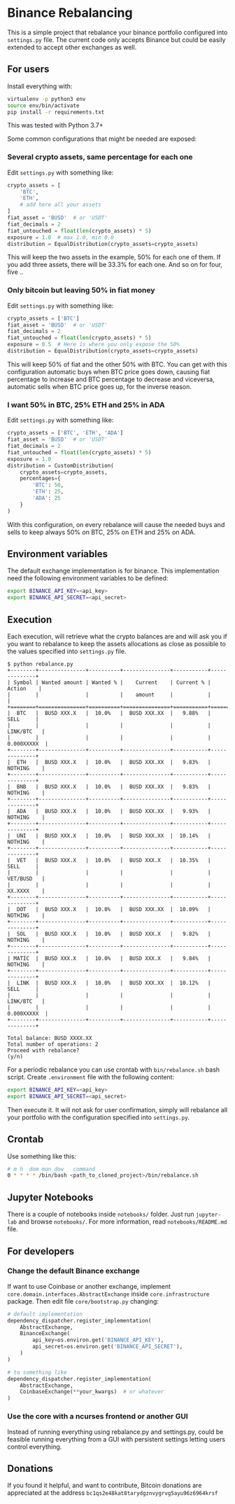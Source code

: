 # Binance Rebalancing
This is a simple project that rebalance your binance portfolio configured into `settings.py` file. The current code only accepts Binance but could be easily extended to accept other exchanges as well.

## For users

Install everything with:
```bash
virtualenv -p python3 env
source env/bin/activate
pip install -r requirements.txt
```

This was tested with Python 3.7+

Some common configurations that might be needed are exposed:

### Several crypto assets, same percentage for each one
Edit `settings.py` with something like:
```python
crypto_assets = [
    'BTC',
    'ETH',
    # add here all your assets
]
fiat_asset = 'BUSD'  # or 'USDT'
fiat_decimals = 2
fiat_untouched = float(len(crypto_assets) * 5)
exposure = 1.0  # max 1.0, min 0.0
distribution = EqualDistribution(crypto_assets=crypto_assets)
```
This will keep the two assets in the example, 50% for each one of them. If you add three assets, there will be 33.3% for each one. And so on for four, five .. 

### Only bitcoin but leaving 50% in fiat money
Edit `settings.py` with something like:
```python
crypto_assets = ['BTC']
fiat_asset = 'BUSD'  # or 'USDT'
fiat_decimals = 2
fiat_untouched = float(len(crypto_assets) * 5)
exposure = 0.5  # Here is where you only expose the 50%
distribution = EqualDistribution(crypto_assets=crypto_assets)
```
This will keep 50% of fiat and the other 50% with BTC. You can get with this configuration automatic buys when BTC price goes down, causing fiat percentage to increase and BTC percentage to decrease and viceversa, automatic sells when BTC price goes up, for the inverse reason.

### I want 50% in BTC, 25% ETH and 25% in ADA
Edit `settings.py` with something like:
```python
crypto_assets = ['BTC', 'ETH', 'ADA']
fiat_asset = 'BUSD'  # or 'USDT'
fiat_decimals = 2
fiat_untouched = float(len(crypto_assets) * 5)
exposure = 1.0
distribution = CustomDistribution(
    crypto_assets=crypto_assets,
    percentages={
        'BTC': 50,
        'ETH': 25,
        'ADA': 25
    }
)
```
With this configuration, on every rebalance will cause the needed buys and sells to keep always 50% on BTC, 25% on ETH and 25% on ADA.

## Environment variables
The default exchange implementation is for binance. This implementation need the following environment variables to be defined:

```bash
export BINANCE_API_KEY=<api_key>
export BINANCE_API_SECRET=<api_secret>
```

## Execution

Each execution, will retrieve what the crypto balances are and will ask you if you want to rebalance to keep the assets allocations as close as possible to the values specified into `settings.py` file.

```
$ python rebalance.py 
+--------+---------------+----------+---------------+-----------+--------------+
| Symbol | Wanted amount | Wanted % |    Current    | Current % |    Action    |
|        |               |          |    amount     |           |              |
+========+===============+==========+===============+===========+==============+
|  BTC   |  BUSD XXX.X   |  10.0%   |  BUSD XXX.XX  |   9.88%   |     SELL     |
|        |               |          |               |           |   LINK/BTC   |
|        |               |          |               |           |  0.000XXXXX  |
+--------+---------------+----------+---------------+-----------+--------------+
|  ETH   |  BUSD XXX.X   |  10.0%   |  BUSD XXX.XX  |   9.83%   |   NOTHING    |
+--------+---------------+----------+---------------+-----------+--------------+
|  BNB   |  BUSD XXX.X   |  10.0%   |  BUSD XXX.XX  |   9.83%   |   NOTHING    |
+--------+---------------+----------+---------------+-----------+--------------+
|  ADA   |  BUSD XXX.X   |  10.0%   |  BUSD XXX.XX  |   9.93%   |   NOTHING    |
+--------+---------------+----------+---------------+-----------+--------------+
|  UNI   |  BUSD XXX.X   |  10.0%   |  BUSD XXX.XX  |  10.14%   |   NOTHING    |
+--------+---------------+----------+---------------+-----------+--------------+
|  VET   |  BUSD XXX.X   |  10.0%   |  BUSD XXX.X   |  10.35%   |     SELL     |
|        |               |          |               |           |   VET/BUSD   |
|        |               |          |               |           |   XX.XXXX    |
+--------+---------------+----------+---------------+-----------+--------------+
|  DOT   |  BUSD XXX.X   |  10.0%   |  BUSD XXX.XX  |  10.09%   |   NOTHING    |
+--------+---------------+----------+---------------+-----------+--------------+
|  SOL   |  BUSD XXX.X   |  10.0%   |  BUSD XXX.X   |   9.82%   |   NOTHING    |
+--------+---------------+----------+---------------+-----------+--------------+
| MATIC  |  BUSD XXX.X   |  10.0%   |  BUSD XXX.X   |   9.84%   |   NOTHING    |
+--------+---------------+----------+---------------+-----------+--------------+
|  LINK  |  BUSD XXX.X   |  10.0%   |  BUSD XXX.XX  |  10.12%   |     SELL     |
|        |               |          |               |           |   LINK/BTC   |
|        |               |          |               |           |  0.000XXXXX  |
+--------+---------------+----------+---------------+-----------+--------------+

Total balance: BUSD XXXX.XX
Total number of operations: 2
Proceed with rebalance?
(y/n)
```

For a periodic rebalance you can use crontab with `bin/rebalance.sh` bash script. Create `.environment` file with the following content:

```bash
export BINANCE_API_KEY=<api_key>
export BINANCE_API_SECRET=<api_secret>
```

Then execute it. It will not ask for user confirmation, simply will rebalance all your portfolio with the configuration specified into `settings.py`.

## Crontab

Use something like this:

```bash
# m h  dom mon dow   command
0 * * * * /bin/bash <path_to_cloned_project>/bin/rebalance.sh
```

## Jupyter Notebooks
There is a couple of notebooks inside `notebooks/` folder. Just run `jupyter-lab` and browse `notebooks/`. For more information, read `notebooks/README.md` file. 

## For developers

### Change the default Binance exchange
If want to use Coinbase or another exchange, implement `core.domain.interfaces.AbstractExchange` inside `core.infrastructure` package. Then edit file `core/bootstrap.py` changing:
```python
# default implementation
dependency_dispatcher.register_implementation(
    AbstractExchange,
    BinanceExchange(
        api_key=os.environ.get('BINANCE_API_KEY'),
        api_secret=os.environ.get('BINANCE_API_SECRET'),
    )
)

# to something like
dependency_dispatcher.register_implementation(
    AbstractExchange,
    CoinbaseExchange(**your_kwargs)  # or whatever
)
```

### Use the core with a ncurses frontend or another GUI
Instead of running everything using rebalance.py and settings.py, could be feasible running everything from a GUI with persistent settings letting users control everything.


## Donations

If you found it helpful, and want to contribute, Bitcoin donations are appreciated at the address `bc1qs2e48kat8tarydgznvygrvg5ayu96z6964krsf`


